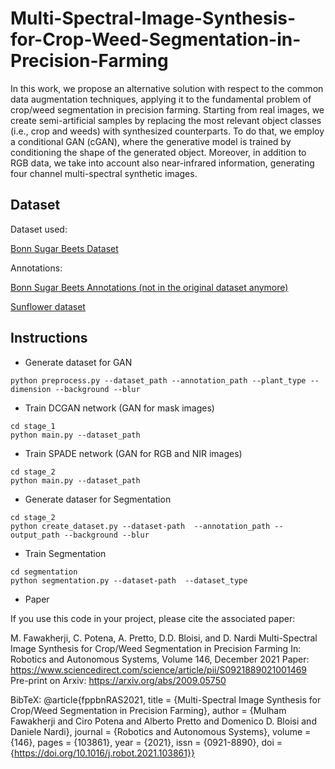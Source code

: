 # Multi-Spectral-Image-Synthesis-for-Crop-Weed-Segmentation-in-Precision-Farming
 In this work, we propose an alternative solution with respect to the common data augmentation techniques, applying it to the fundamental problem of crop/weed segmentation in precision farming. Starting from real images, we create semi-artificial samples by replacing the most relevant object classes (i.e., crop and weeds) with synthesized counterparts. To do that, we employ a conditional GAN (cGAN), where the generative model is trained by conditioning the shape of the generated object. Moreover, in addition to RGB data, we take into account also near-infrared information, generating four channel multi-spectral synthetic images.



## Dataset

Dataset used:

[Bonn Sugar Beets Dataset](http://www.ipb.uni-bonn.de/datasets_IJRR2017/annotations/cropweed/)

Annotations:

[Bonn Sugar Beets Annotations (not in the original dataset anymore)](https://gitlab.com/ibiscp/sugar_beet_annotation)

[Sunflower dataset ](http://www.dis.uniroma1.it/~labrococo/fsd/sunflowerdatasets.html)


## Instructions

* Generate dataset for GAN

`python preprocess.py --dataset_path --annotation_path --plant_type --dimension --background --blur`

* Train DCGAN network (GAN for mask images)

```
cd stage_1
python main.py --dataset_path
```

* Train SPADE network (GAN for RGB and NIR images)

```
cd stage_2
python main.py --dataset_path
```

* Generate dataser for Segmentation

```
cd stage_2
python create_dataset.py --dataset-path  --annotation_path --output_path --background --blur
```

* Train Segmentation

```
cd segmentation
python segmentation.py --dataset-path  --dataset_type
```
* Paper 

If you use this code in your project, please cite the associated paper:

M. Fawakherji, C. Potena, A. Pretto, D.D. Bloisi, and D. Nardi
Multi-Spectral Image Synthesis for Crop/Weed Segmentation in Precision Farming
In: Robotics and Autonomous Systems, Volume 146, December 2021
Paper: https://www.sciencedirect.com/science/article/pii/S0921889021001469
Pre-print on Arxiv: https://arxiv.org/abs/2009.05750


BibTeX:
@article{fppbnRAS2021,
title = {Multi-Spectral Image Synthesis for Crop/Weed Segmentation in Precision Farming},
author = {Mulham Fawakherji and Ciro Potena and Alberto Pretto and Domenico D. Bloisi and Daniele Nardi},
journal = {Robotics and Autonomous Systems},
volume = {146},
pages = {103861},
year = {2021},
issn = {0921-8890},
doi = {https://doi.org/10.1016/j.robot.2021.103861}}



